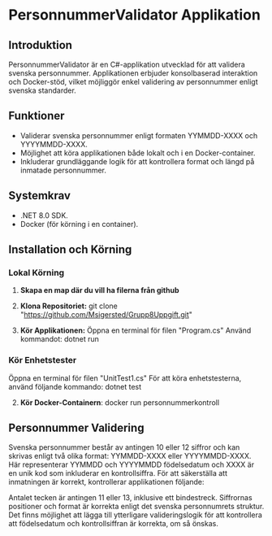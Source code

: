 # PersonnummerValidator Applikation

## Introduktion
PersonnummerValidator är en C#-applikation utvecklad för att validera svenska personnummer. Applikationen erbjuder konsolbaserad interaktion och Docker-stöd, vilket möjliggör enkel validering av personnummer enligt svenska standarder.

## Funktioner
- Validerar svenska personnummer enligt formaten YYMMDD-XXXX och YYYYMMDD-XXXX.
- Möjlighet att köra applikationen både lokalt och i en Docker-container.
- Inkluderar grundläggande logik för att kontrollera format och längd på inmatade personnummer.

## Systemkrav
- .NET 8.0 SDK.
- Docker (för körning i en container).

## Installation och Körning

### Lokal Körning

1. **Skapa en map där du vill ha filerna från github**

2. **Klona Repositoriet:**
git clone "https://github.com/Msigersted/Grupp8Uppgift.git"

3. **Kör Applikationen:**
Öppna en terminal för filen "Program.cs"
Använd kommandot: dotnet run

### Kör Enhetstester
Öppna en terminal för filen "UnitTest1.cs"
För att köra enhetstesterna, använd följande kommando: dotnet test

2. **Kör Docker-Containern**:
docker run personnummerkontroll


## Personnummer Validering


Svenska personnummer består av antingen 10 eller 12 siffror och kan skrivas enligt två olika format: YYMMDD-XXXX eller YYYYMMDD-XXXX. Här representerar YYMMDD och YYYYMMDD födelsedatum och XXXX är en unik kod som inkluderar en kontrollsiffra. För att säkerställa att inmatningen är korrekt, kontrollerar applikationen följande:

Antalet tecken är antingen 11 eller 13, inklusive ett bindestreck.
Siffrornas positioner och format är korrekta enligt det svenska personnumrets struktur.
Det finns möjlighet att lägga till ytterligare valideringslogik för att kontrollera att födelsedatum och kontrollsiffran är korrekta, om så önskas.



